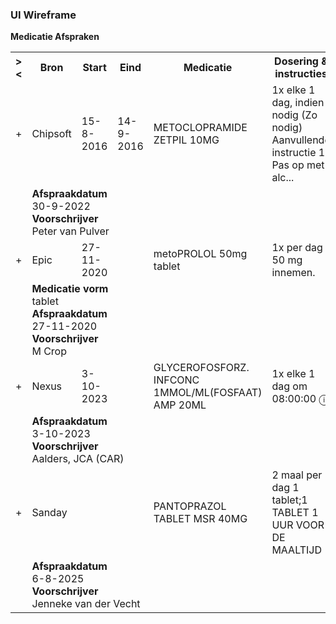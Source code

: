 ### UI Wireframe
<b>Medicatie Afspraken</b>
<table class="grid">
<tbody>
<tr><th>&gt;&lt;</th>
<th>Bron</th>
<th>Start</th>
<th>Eind</th>
<th>Medicatie</th>
<th>Dosering & instructies</th>
<th>Toedieningsweg</th>
<th>Stop type</th>
</tr>
<tr><td>+</td>
<td>Chipsoft</td>
<td>15-8-2016</td>
<td>14-9-2016</td>
<td>METOCLOPRAMIDE ZETPIL 10MG</td>
<td> 1x elke 1 dag, indien nodig (Zo nodig)<br/>Aanvullende instructie 1: Pas op met alc...</td>
<td>RECTAAL</td>
<td>Definitief</td>
</tr><tr><td></td><td colspan=7>
<b>Afspraakdatum</b><br/>30-9-2022<br/>
<b>Voorschrijver</b><br/>Peter van Pulver<br/>
</td></tr>
<tr><td>+</td>
<td>Epic</td>
<td>27-11-2020</td>
<td></td>
<td>metoPROLOL 50mg tablet</td>
<td>1x per dag 50 mg innemen.</td>
<td>Oraal</td>
<td></td>
</tr><tr><td></td><td colspan=7>
<b>Medicatie vorm</b><br/>tablet<br/>
<b>Afspraakdatum</b><br/>27-11-2020<br/>
<b>Voorschrijver</b><br/>M Crop<br/>
</td></tr>
<tr><td>+</td>
<td>Nexus</td>
<td>3-10-2023</td>
<td></td>
<td>GLYCEROFOSFORZ. INFCONC 1MMOL/ML(FOSFAAT) AMP 20ML</td>
<td> 1x elke 1 dag om 08:00:00 &#9432;</td>
<td>INTRAVENEUS</td>
<td></td>
</tr><tr><td></td><td colspan=7>
<b>Afspraakdatum</b><br/>3-10-2023<br/>
<b>Voorschrijver</b><br/>Aalders, JCA (CAR)<br/>
</td></tr>
<tr><td>+</td>
<td>Sanday</td>
<td></td>
<td></td>
<td>PANTOPRAZOL TABLET MSR 40MG</td>
<td>2 maal per dag 1 tablet;1 TABLET 1 UUR VOOR DE MAALTIJD</td>
<td></td>
<td></td>
</tr><tr><td></td><td colspan=7>
<b>Afspraakdatum</b><br/>6-8-2025<br/>
<b>Voorschrijver</b><br/>Jenneke van der Vecht<br/>
</td></tr>
</tbody>
</table>
